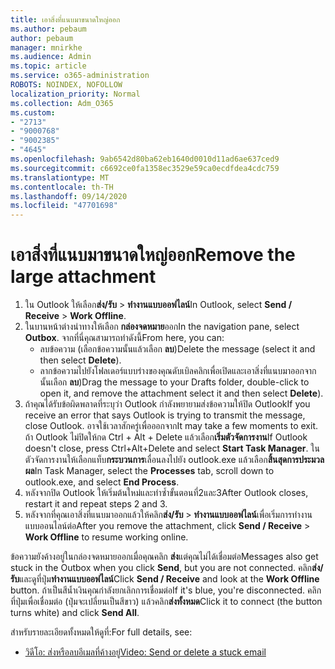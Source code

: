 ```yaml
---
title: เอาสิ่งที่แนบมาขนาดใหญ่ออก
ms.author: pebaum
author: pebaum
manager: mnirkhe
ms.audience: Admin
ms.topic: article
ms.service: o365-administration
ROBOTS: NOINDEX, NOFOLLOW
localization_priority: Normal
ms.collection: Adm_O365
ms.custom:
- "2713"
- "9000768"
- "9002385"
- "4645"
ms.openlocfilehash: 9ab6542d80ba62eb1640d0010d11ad6ae637ced9
ms.sourcegitcommit: c6692ce0fa1358ec3529e59ca0ecdfdea4cdc759
ms.translationtype: MT
ms.contentlocale: th-TH
ms.lasthandoff: 09/14/2020
ms.locfileid: "47701698"
---
```

# <a name="remove-the-large-attachment"></a><span data-ttu-id="aed49-102">เอาสิ่งที่แนบมาขนาดใหญ่ออก</span><span class="sxs-lookup"><span data-stu-id="aed49-102">Remove the large attachment</span></span>

1. <span data-ttu-id="aed49-103">ใน Outlook ให้เลือก**ส่ง/รับ**  >  **ทำงานแบบออฟไลน์**</span><span class="sxs-lookup"><span data-stu-id="aed49-103">In Outlook, select **Send / Receive** > **Work Offline**.</span></span> 
2. <span data-ttu-id="aed49-104">ในบานหน้าต่างนำทางให้เลือก **กล่องจดหมาย**ออก</span><span class="sxs-lookup"><span data-stu-id="aed49-104">In the navigation pane, select **Outbox**.</span></span> <span data-ttu-id="aed49-105">จากที่นี่คุณสามารถทำดังนี้</span><span class="sxs-lookup"><span data-stu-id="aed49-105">From here, you can:</span></span> 
    - <span data-ttu-id="aed49-106">ลบข้อความ (เลือกข้อความนั้นแล้วเลือก **ลบ**)</span><span class="sxs-lookup"><span data-stu-id="aed49-106">Delete the message (select it and then select **Delete**).</span></span>
    - <span data-ttu-id="aed49-107">ลากข้อความไปยังโฟลเดอร์แบบร่างของคุณดับเบิลคลิกเพื่อเปิดและเอาสิ่งที่แนบมาออกจากนั้นเลือก **ลบ**)</span><span class="sxs-lookup"><span data-stu-id="aed49-107">Drag the message to your Drafts folder, double-click to open it, and remove the attachment select it and then select **Delete**).</span></span>
3. <span data-ttu-id="aed49-108">ถ้าคุณได้รับข้อผิดพลาดที่ระบุว่า Outlook กำลังพยายามส่งข้อความให้ปิด Outlook</span><span class="sxs-lookup"><span data-stu-id="aed49-108">If you receive an error that says Outlook is trying to transmit the message, close Outlook.</span></span> <span data-ttu-id="aed49-109">อาจใช้เวลาสักครู่เพื่อออกจาก</span><span class="sxs-lookup"><span data-stu-id="aed49-109">It may take a few moments to exit.</span></span> <span data-ttu-id="aed49-110">ถ้า Outlook ไม่ปิดให้กด Ctrl + Alt + Delete แล้วเลือก**เริ่มตัวจัดการงาน**</span><span class="sxs-lookup"><span data-stu-id="aed49-110">If Outlook doesn't close, press Ctrl+Alt+Delete and select **Start Task Manager**.</span></span> <span data-ttu-id="aed49-111">ในตัวจัดการงานให้เลือกแท็บ**กระบวนการ**เลื่อนลงไปยัง outlook.exe แล้วเลือก**สิ้นสุดการประมวลผล**</span><span class="sxs-lookup"><span data-stu-id="aed49-111">In Task Manager, select the **Processes** tab, scroll down to outlook.exe, and select **End Process**.</span></span>
4. <span data-ttu-id="aed49-112">หลังจากปิด Outlook ให้เริ่มต้นใหม่และทำซ้ำขั้นตอนที่2และ3</span><span class="sxs-lookup"><span data-stu-id="aed49-112">After Outlook closes, restart it and repeat steps 2 and 3.</span></span> 
5. <span data-ttu-id="aed49-113">หลังจากที่คุณเอาสิ่งที่แนบมาออกแล้วให้คลิก**ส่ง/รับ**  >  **ทำงานแบบออฟไลน์**เพื่อเริ่มการทำงานแบบออนไลน์ต่อ</span><span class="sxs-lookup"><span data-stu-id="aed49-113">After you remove the attachment, click **Send / Receive** > **Work Offline** to resume working online.</span></span> 

<span data-ttu-id="aed49-114">ข้อความยังค้างอยู่ในกล่องจดหมายออกเมื่อคุณคลิก **ส่ง**แต่คุณไม่ได้เชื่อมต่อ</span><span class="sxs-lookup"><span data-stu-id="aed49-114">Messages also get stuck in the Outbox when you click **Send**, but you are not connected.</span></span> <span data-ttu-id="aed49-115">คลิก**ส่ง/รับ**และดูที่ปุ่ม**ทำงานแบบออฟไลน์**</span><span class="sxs-lookup"><span data-stu-id="aed49-115">Click **Send / Receive** and look at the **Work Offline** button.</span></span> <span data-ttu-id="aed49-116">ถ้าเป็นสีน้ำเงินคุณกำลังยกเลิกการเชื่อมต่อ</span><span class="sxs-lookup"><span data-stu-id="aed49-116">If it's blue, you're disconnected.</span></span> <span data-ttu-id="aed49-117">คลิกที่ปุ่มเพื่อเชื่อมต่อ (ปุ่มจะเปลี่ยนเป็นสีขาว) แล้วคลิก**ส่งทั้งหมด**</span><span class="sxs-lookup"><span data-stu-id="aed49-117">Click it to connect (the button turns white) and click **Send All**.</span></span>
 
 <span data-ttu-id="aed49-118">สำหรับรายละเอียดทั้งหมดให้ดูที่:</span><span class="sxs-lookup"><span data-stu-id="aed49-118">For full details, see:</span></span>
- [<span data-ttu-id="aed49-119">วิดีโอ: ส่งหรือลบอีเมลที่ค้างอยู่</span><span class="sxs-lookup"><span data-stu-id="aed49-119">Video: Send or delete a stuck email</span></span>](https://support.office.com/article/Video-Send-or-delete-an-email-stuck-in-your-outbox-26d5d34a-4e5f-444a-a9e8-44db04a94dec) 